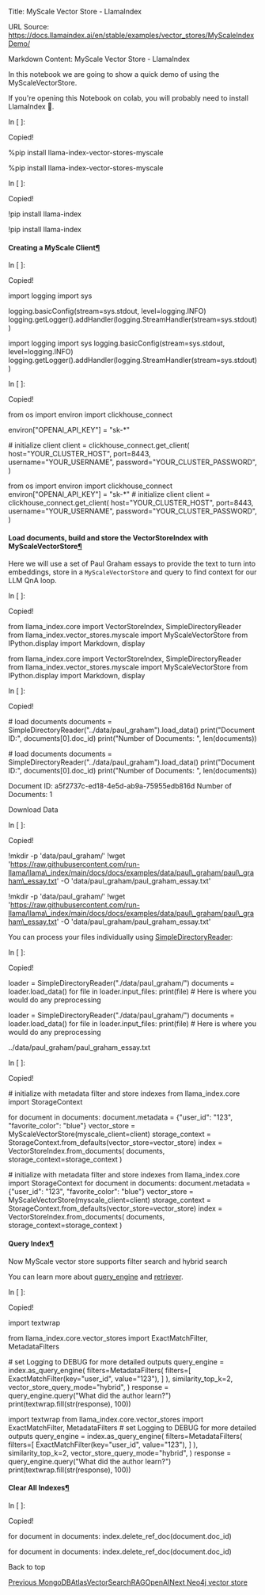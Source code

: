 Title: MyScale Vector Store - LlamaIndex

URL Source: https://docs.llamaindex.ai/en/stable/examples/vector_stores/MyScaleIndexDemo/

Markdown Content:
MyScale Vector Store - LlamaIndex


In this notebook we are going to show a quick demo of using the MyScaleVectorStore.

If you're opening this Notebook on colab, you will probably need to install LlamaIndex 🦙.

In \[ \]:

Copied!

%pip install llama\-index\-vector\-stores\-myscale

%pip install llama-index-vector-stores-myscale

In \[ \]:

Copied!

!pip install llama\-index

!pip install llama-index

#### Creating a MyScale Client[¶](https://docs.llamaindex.ai/en/stable/examples/vector_stores/MyScaleIndexDemo/#creating-a-myscale-client)

In \[ \]:

Copied!

import logging
import sys

logging.basicConfig(stream\=sys.stdout, level\=logging.INFO)
logging.getLogger().addHandler(logging.StreamHandler(stream\=sys.stdout))

import logging import sys logging.basicConfig(stream=sys.stdout, level=logging.INFO) logging.getLogger().addHandler(logging.StreamHandler(stream=sys.stdout))

In \[ \]:

Copied!

from os import environ
import clickhouse\_connect

environ\["OPENAI\_API\_KEY"\] \= "sk-\*"

\# initialize client
client \= clickhouse\_connect.get\_client(
    host\="YOUR\_CLUSTER\_HOST",
    port\=8443,
    username\="YOUR\_USERNAME",
    password\="YOUR\_CLUSTER\_PASSWORD",
)

from os import environ import clickhouse\_connect environ\["OPENAI\_API\_KEY"\] = "sk-\*" # initialize client client = clickhouse\_connect.get\_client( host="YOUR\_CLUSTER\_HOST", port=8443, username="YOUR\_USERNAME", password="YOUR\_CLUSTER\_PASSWORD", )

#### Load documents, build and store the VectorStoreIndex with MyScaleVectorStore[¶](https://docs.llamaindex.ai/en/stable/examples/vector_stores/MyScaleIndexDemo/#load-documents-build-and-store-the-vectorstoreindex-with-myscalevectorstore)

Here we will use a set of Paul Graham essays to provide the text to turn into embeddings, store in a `MyScaleVectorStore` and query to find context for our LLM QnA loop.

In \[ \]:

Copied!

from llama\_index.core import VectorStoreIndex, SimpleDirectoryReader
from llama\_index.vector\_stores.myscale import MyScaleVectorStore
from IPython.display import Markdown, display

from llama\_index.core import VectorStoreIndex, SimpleDirectoryReader from llama\_index.vector\_stores.myscale import MyScaleVectorStore from IPython.display import Markdown, display

In \[ \]:

Copied!

\# load documents
documents \= SimpleDirectoryReader("../data/paul\_graham").load\_data()
print("Document ID:", documents\[0\].doc\_id)
print("Number of Documents: ", len(documents))

\# load documents documents = SimpleDirectoryReader("../data/paul\_graham").load\_data() print("Document ID:", documents\[0\].doc\_id) print("Number of Documents: ", len(documents))

Document ID: a5f2737c-ed18-4e5d-ab9a-75955edb816d
Number of Documents:  1

Download Data

In \[ \]:

Copied!

!mkdir \-p 'data/paul\_graham/'
!wget 'https://raw.githubusercontent.com/run-llama/llama\_index/main/docs/docs/examples/data/paul\_graham/paul\_graham\_essay.txt' \-O 'data/paul\_graham/paul\_graham\_essay.txt'

!mkdir -p 'data/paul\_graham/' !wget 'https://raw.githubusercontent.com/run-llama/llama\_index/main/docs/docs/examples/data/paul\_graham/paul\_graham\_essay.txt' -O 'data/paul\_graham/paul\_graham\_essay.txt'

You can process your files individually using [SimpleDirectoryReader](https://docs.llamaindex.ai/examples/data_connectors/simple_directory_reader.ipynb):

In \[ \]:

Copied!

loader \= SimpleDirectoryReader("./data/paul\_graham/")
documents \= loader.load\_data()
for file in loader.input\_files:
    print(file)
    \# Here is where you would do any preprocessing

loader = SimpleDirectoryReader("./data/paul\_graham/") documents = loader.load\_data() for file in loader.input\_files: print(file) # Here is where you would do any preprocessing

../data/paul\_graham/paul\_graham\_essay.txt

In \[ \]:

Copied!

\# initialize with metadata filter and store indexes
from llama\_index.core import StorageContext

for document in documents:
    document.metadata \= {"user\_id": "123", "favorite\_color": "blue"}
vector\_store \= MyScaleVectorStore(myscale\_client\=client)
storage\_context \= StorageContext.from\_defaults(vector\_store\=vector\_store)
index \= VectorStoreIndex.from\_documents(
    documents, storage\_context\=storage\_context
)

\# initialize with metadata filter and store indexes from llama\_index.core import StorageContext for document in documents: document.metadata = {"user\_id": "123", "favorite\_color": "blue"} vector\_store = MyScaleVectorStore(myscale\_client=client) storage\_context = StorageContext.from\_defaults(vector\_store=vector\_store) index = VectorStoreIndex.from\_documents( documents, storage\_context=storage\_context )

#### Query Index[¶](https://docs.llamaindex.ai/en/stable/examples/vector_stores/MyScaleIndexDemo/#query-index)

Now MyScale vector store supports filter search and hybrid search

You can learn more about [query\_engine](https://docs.llamaindex.ai/module_guides/deploying/query_engine/index.md) and [retriever](https://docs.llamaindex.ai/module_guides/querying/retriever/index.md).

In \[ \]:

Copied!

import textwrap

from llama\_index.core.vector\_stores import ExactMatchFilter, MetadataFilters

\# set Logging to DEBUG for more detailed outputs
query\_engine \= index.as\_query\_engine(
    filters\=MetadataFilters(
        filters\=\[
            ExactMatchFilter(key\="user\_id", value\="123"),
        \]
    ),
    similarity\_top\_k\=2,
    vector\_store\_query\_mode\="hybrid",
)
response \= query\_engine.query("What did the author learn?")
print(textwrap.fill(str(response), 100))

import textwrap from llama\_index.core.vector\_stores import ExactMatchFilter, MetadataFilters # set Logging to DEBUG for more detailed outputs query\_engine = index.as\_query\_engine( filters=MetadataFilters( filters=\[ ExactMatchFilter(key="user\_id", value="123"), \] ), similarity\_top\_k=2, vector\_store\_query\_mode="hybrid", ) response = query\_engine.query("What did the author learn?") print(textwrap.fill(str(response), 100))

#### Clear All Indexes[¶](https://docs.llamaindex.ai/en/stable/examples/vector_stores/MyScaleIndexDemo/#clear-all-indexes)

In \[ \]:

Copied!

for document in documents:
    index.delete\_ref\_doc(document.doc\_id)

for document in documents: index.delete\_ref\_doc(document.doc\_id)

Back to top

[Previous MongoDBAtlasVectorSearchRAGOpenAI](https://docs.llamaindex.ai/en/stable/examples/vector_stores/MongoDBAtlasVectorSearchRAGOpenAI/)[Next Neo4j vector store](https://docs.llamaindex.ai/en/stable/examples/vector_stores/Neo4jVectorDemo/)
